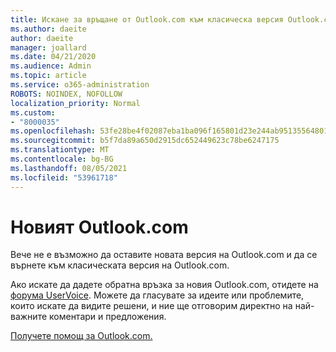 ```yaml
---
title: Искане за връщане от Outlook.com към класическа версия Outlook.com
ms.author: daeite
author: daeite
manager: joallard
ms.date: 04/21/2020
ms.audience: Admin
ms.topic: article
ms.service: o365-administration
ROBOTS: NOINDEX, NOFOLLOW
localization_priority: Normal
ms.custom:
- "8000035"
ms.openlocfilehash: 53fe28be4f02087eba1ba096f165801d23e244ab95135564801f6e9dec231c9c
ms.sourcegitcommit: b5f7da89a650d2915dc652449623c78be6247175
ms.translationtype: MT
ms.contentlocale: bg-BG
ms.lasthandoff: 08/05/2021
ms.locfileid: "53961718"
---
```

# <a name="the-new-outlookcom"></a>Новият Outlook.com

Вече не е възможно да оставите новата версия на Outlook.com и да се върнете към класическата версия на Outlook.com.

Ако искате да дадете обратна връзка за новия Outlook.com, отидете на [форума UserVoice](https://go.microsoft.com/fwlink/p/?linkid=851599). Можете да гласувате за идеите или проблемите, които искате да видите решени, и ние ще отговорим директно на най-важните коментари и предложения.

[Получете помощ за Outlook.com.](https://support.office.com/article/40676ad0-c831-45ac-a023-5be633be798d?wt.mc_id=Office_Outlook_com_Alchemy)